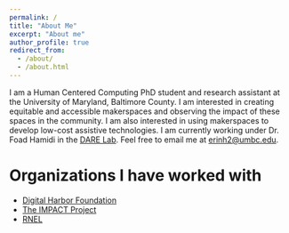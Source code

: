 ```yaml
---
permalink: /
title: "About Me"
excerpt: "About me"
author_profile: true
redirect_from: 
  - /about/
  - /about.html
---
```


I am a Human Centered Computing PhD student and research assistant at the University of Maryland, Baltimore County. I am interested in creating equitable and accessible makerspaces and observing the impact of these spaces in the community. I am also interested in using makerspaces to develop low-cost assistive technologies. I am currently working under Dr. Foad Hamidi in the <a target="_blank" href="https://www.participatoryfutures.com/">DARE Lab</a>. Feel free to email me at <a href="mailto:erinh2@umbc.edu">erinh2@umbc.edu</a>. 

Organizations I have worked with
======
<ul>
  <li><a target="_blank" href="https://www.digitalharbor.org/">Digital Harbor Foundation</a></li>
  <li><a target="_blank" href="https://idea2impact.org/">The IMPACT Project</a></li>
  <li><a target="_blank" href="http://www.rnel.pitt.edu/">RNEL</a></li>
 </ul>
